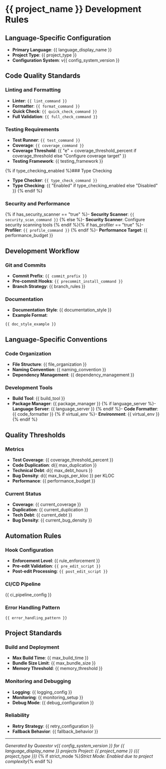 # {{ project_name }} Development Rules

## Language-Specific Configuration
- **Primary Language**: {{ language_display_name }}
- **Project Type**: {{ project_type }}
- **Configuration System**: v{{ config_system_version }}

## Code Quality Standards

### Linting and Formatting
- **Linter**: `{{ lint_command }}`
- **Formatter**: `{{ format_command }}`
- **Quick Check**: `{{ quick_check_command }}`
- **Full Validation**: `{{ full_check_command }}`

### Testing Requirements
- **Test Runner**: `{{ test_command }}`
- **Coverage**: `{{ coverage_command }}`
- **Coverage Threshold**: {{ "e" + coverage_threshold_percent if coverage_threshold else "Configure coverage target" }}
- **Testing Framework**: {{ testing_framework }}

{% if type_checking_enabled %}### Type Checking
- **Type Checker**: `{{ type_check_command }}`
- **Type Checking**: {{ "Enabled" if type_checking_enabled else "Disabled" }}
{% endif %}

### Security and Performance
{% if has_security_scanner == "true" %}- **Security Scanner**: `{{ security_scan_command }}`
{% else %}- **Security Scanner**: Configure security scanning tools
{% endif %}{% if has_profiler == "true" %}- **Profiler**: `{{ profile_command }}`
{% endif %}- **Performance Target**: {{ performance_budget }}

## Development Workflow

### Git and Commits
- **Commit Prefix**: `{{ commit_prefix }}`
- **Pre-commit Hooks**: `{{ precommit_install_command }}`
- **Branch Strategy**: {{ branch_rules }}

### Documentation
- **Documentation Style**: {{ documentation_style }}
- **Example Format**:
```{{ primary_language }}
{{ doc_style_example }}
```

## Language-Specific Conventions

### Code Organization
- **File Structure**: {{ file_organization }}
- **Naming Convention**: {{ naming_convention }}
- **Dependency Management**: {{ dependency_management }}

### Development Tools
- **Build Tool**: {{ build_tool }}
- **Package Manager**: {{ package_manager }}
{% if language_server %}- **Language Server**: {{ language_server }}
{% endif %}- **Code Formatter**: {{ code_formatter }}
{% if virtual_env %}- **Environment**: {{ virtual_env }}
{% endif %}

## Quality Thresholds

### Metrics
- **Test Coverage**: {{ coverage_threshold_percent }}
- **Code Duplication**: d{{ max_duplication }}
- **Technical Debt**: d{{ max_debt_hours }}
- **Bug Density**: d{{ max_bugs_per_kloc }} per KLOC
- **Performance**: {{ performance_budget }}

### Current Status
- **Coverage**: {{ current_coverage }}
- **Duplication**: {{ current_duplication }}
- **Tech Debt**: {{ current_debt }}
- **Bug Density**: {{ current_bug_density }}

## Automation Rules

### Hook Configuration
- **Enforcement Level**: {{ rule_enforcement }}
- **Pre-edit Validation**: `{{ pre_edit_script }}`
- **Post-edit Processing**: `{{ post_edit_script }}`

### CI/CD Pipeline
{{ ci_pipeline_config }}

### Error Handling Pattern
```{{ primary_language }}
{{ error_handling_pattern }}
```

## Project Standards

### Build and Deployment
- **Max Build Time**: {{ max_build_time }}
- **Bundle Size Limit**: {{ max_bundle_size }}
- **Memory Threshold**: {{ memory_threshold }}

### Monitoring and Debugging
- **Logging**: {{ logging_config }}
- **Monitoring**: {{ monitoring_setup }}
- **Debug Mode**: {{ debug_configuration }}

### Reliability
- **Retry Strategy**: {{ retry_configuration }}
- **Fallback Behavior**: {{ fallback_behavior }}

---

*Generated by Quaestor v{{ config_system_version }} for {{ language_display_name }} projects*
*Project: {{ project_name }} ({{ project_type }})*
{% if strict_mode %}*Strict Mode: Enabled due to project complexity*{% endif %}